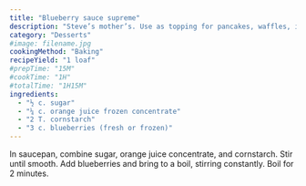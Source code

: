 ```yaml
---
title: "Blueberry sauce supreme"
description: "Steve’s mother’s. Use as topping for pancakes, waffles, ice cream, pound cake, etc."
category: "Desserts"
#image: filename.jpg
cookingMethod: "Baking"
recipeYield: "1 loaf"
#prepTime: "15M"
#cookTime: "1H"
#totalTime: "1H15M"
ingredients:
  - "½ c. sugar"
  - "¼ c. orange juice frozen concentrate"
  - "2 T. cornstarch"
  - "3 c. blueberries (fresh or frozen)"
---
```


In saucepan, combine sugar, orange juice concentrate, and cornstarch. Stir until smooth.
Add blueberries and bring to a boil, stirring constantly. Boil for 2 minutes.
